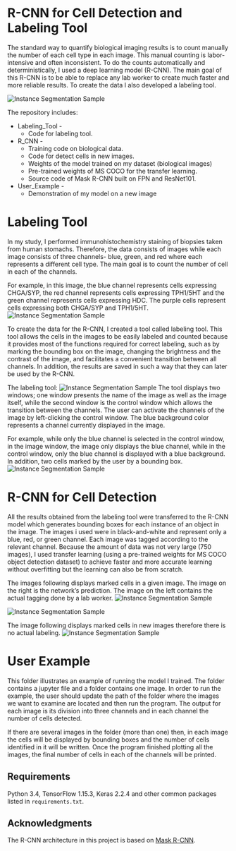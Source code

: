 # R-CNN for Cell Detection and Labeling Tool

The standard way to quantify biological imaging results is to count manually the number of each cell type in each image.
This manual counting is labor-intensive and often inconsistent. To do the counts automatically and deterministically, 
I used a deep learning model (R-CNN). The main goal of this R-CNN is to be able to replace any lab worker to 
create much faster and more reliable results. To create the data I also developed a labeling tool.

![Instance Segmentation Sample](assets/General_cell_detetion.JPG)

The repository includes:
* Labeling_Tool - 
    * Code for labeling tool.
* R_CNN - 
    * Training code on biological data.
    * Code for detect cells in new images.
    * Weights of the model trained on my dataset (biological images)
    * Pre-trained weights of MS COCO for the transfer learning.
    * Source code of Mask R-CNN built on FPN and ResNet101.
* User_Example -
    * Demonstration of my model on a new image


# Labeling Tool
In my study, I performed immunohistochemistry staining of biopsies taken from human stomachs. Therefore, the data 
consists of images while each image consists of three channels- blue, green, and red where each represents a different 
cell type. The main goal is to count the number of cell in each of the channels.

For example, in this image, the blue channel represents cells expressing CHGA/SYP, the red channel represents cells 
expressing TPH1/5HT and the green channel represents cells expressing HDC. The purple cells represent cells expressing
both CHGA/SYP and TPH1/5HT.
![Instance Segmentation Sample](assets/All_three_channels.JPG)

To create the data for the R-CNN, I created a tool called labeling tool. This tool allows the cells in the images to be 
easily labeled and counted because it provides most of the functions required for correct labeling, such as by marking the 
bounding box on the image, changing the brightness and the contrast of the image, and facilitates a convenient 
transition between all channels. In addition, the results are saved in such a way that they can later be used by the 
R-CNN.

The labeling tool:
![Instance Segmentation Sample](assets/Labeling_tool.JPG)
The tool displays two windows; one window presents the name of the image as well as the image itself, while the second 
window is the control window which allows the transition between the channels. The user can activate the channels of 
the image by left-clicking the control window. The blue background color represents a channel currently displayed in 
the image.

For example, while only the blue channel is selected in the control window, in the image window, the image only 
displays the blue channel, while in the control window, only the blue channel is displayed with a blue background.
In addition, two cells marked by the user by a bounding box.
![Instance Segmentation Sample](assets/Labeling_tool_blue.JPG)


# R-CNN for Cell Detection
All the results obtained from the labeling tool were transferred to the R-CNN model which generates bounding boxes for 
each instance of an object in the image. The images i used were in black-and-white and represent only a blue, red, or 
green channel. Each image was tagged according to the relevant channel.
Because the amount of data was not very large (750 images), I used transfer learning (using a pre-trained weights for 
MS COCO object detection dataset) to achieve faster and more accurate learning without overfitting but the 
learning can also be from scratch.

The images following displays marked cells in a given image. The image on the right is the network’s prediction. 
The image on the left contains the actual tagging done by a lab worker.
![Instance Segmentation Sample](assets/RCNN_vs_predicted_1.JPG)

![Instance Segmentation Sample](assets/RCNN_vs_predicted_2.JPG)


The image following displays marked cells in new images therefore there is no actual labeling. 
![Instance Segmentation Sample](assets/RCNN_on_new_images.JPG)

# User Example
This folder illustrates an example of running the model I trained. The folder contains a jupyter file and a folder 
contains one image. In order to run the example, the user should update the path of the folder where the images we 
want to examine are located and then run the program. The output for each image is its division into three channels 
and in each channel the number of cells detected.

If there are several images in the folder (more than one) then, in each image the cells will be displayed by bounding 
boxes and the number of cells identified in it will be written. Once the program finished plotting all the images,
the final number of cells in each of the channels will be printed.

## Requirements
Python 3.4, TensorFlow 1.15.3, Keras 2.2.4 and other common packages listed in `requirements.txt`.

## Acknowledgments
The R-CNN architecture in this project is based on [Mask R-CNN](https://github.com/matterport/Mask_RCNN).